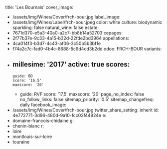 title: 'Les Bournais'
cover_image:
  - /assets/img/Wines/Cover/frch-bour.jpg
label_image:
  - /assets/img/Wines/Label/frch-bour.jpeg
color: white
culture: biodynamic
sparkling: false
natural_wine: false
estate:
  - 7671d370-e5a3-40a0-a2c7-bb8b14a52703
cepages:
  - 2f77b37e-9c33-4a15-b32d-22fde2bd3964
appellations:
  - 4ca014f3-b3d7-4c43-af06-3c50b5b3bf1e
  - f74a2c7c-fad0-4b4c-8688-5c9d4cd3b2dd
odoo: FRCH-BOUR
variants:
  -
    millesime: '2017'
    active: true
    scores:
      -
        guide: BD
        score: '16,5'
        maxscore: '20'
      -
        guide: RVF
        score: '17,5'
        maxscore: '20'
page_no_index: false
no_follow_links: false
sitemap_priority: '0.5'
sitemap_changefreq: daily
facebook_image:
  - /assets/img/Wines/Cover/frch-bour.jpg
twitter_share_setting: inherit
id: 4e772771-3d96-480d-9a10-fcc02f44924e
e:
  - domaine-francois-chidaine
g:
  - chenin-blanc
r:
  - loire
  - montlouis-sur-loire
  - touraine
